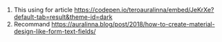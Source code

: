 1.  This using for article
    https://codepen.io/teroauralinna/embed/JeKrXe?default-tab=result&theme-id=dark
2.  Recommand
    https://auralinna.blog/post/2018/how-to-create-material-design-like-form-text-fields/
